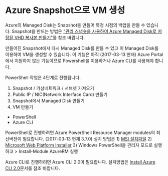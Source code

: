 # Azure Snapshot으로 VM 생성
Azure의 Managed Disk는 Snapshot을 만들어 특정 시점의 백업을 만들 수 있습니다. Snapshot을 만드는 방법은 ["관리 스냅숏을 사용하여 Azure Managed Disk로 저장된 VHD 복사본 만들기"](https://docs.microsoft.com/ko-kr/azure/virtual-machines/virtual-machines-windows-snapshot-copy-managed-disk)를 참조 바랍니다. 

만들어진 Snapshot에서 다시 Managed Disk를 만들 수 있고 이 Managed Disk를 이용하여 VM을 생성할 수 있습니다. 이 기능은 아직 (2017-03-13 현재) Azure Portal에서 지원하지 않는 기능이므로 Powershell을 이용하거나 Azure CLI를 사용해야 합니다. 

PowerShell 작업은 4단계로 진행됩니다. 
1. Snapshot / 가상네트워크 / 서브넷 가져오기 
1. Public IP / NIC(Network Interface Card) 만들기 
1. Snapshot에서 Managed Disk 만들기 
1. VM 만들기

* PowerShell
* Azure CLI

PowerShell로 진행하려면 
Azure PowerShell Resource Manager modules의 최신버전이 필요합니다. (2017-03-13 현재 3.7.0) 설치 방법은 1) [MSI 설치파일](https://github.com/Azure/azure-powershell/releases/download/v3.7.0-March2017/azure-powershell.3.7.0.msi) 2) [Microsoft Web Platform Installer](http://aka.ms/webpi-azps) 3) Windows PowerShell을 관리자 모드로 실행하고 > Install-Module AzureRM 실행 

Azure CLI로 진행하려면 
Azure CLI 2.0이 필요합니다. 설치방법은 [Install Azure CLI 2.0](https://docs.microsoft.com/ko-kr/cli/azure/install-azure-cli)문서를 참조 바랍니다. 